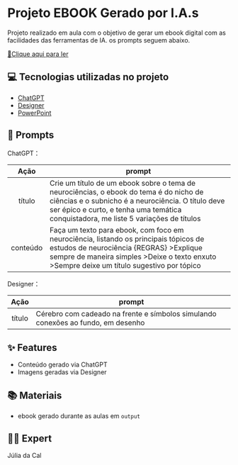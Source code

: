 
# Projeto EBOOK Gerado por I.A.s


Projeto realizado em aula com o objetivo de gerar um ebook digital com as facilidades das ferramentas de IA. os prompts
seguem abaixo.

<a href="https://github.com/Julia-daCal/prompts-recipe-to-create-a-ebook/blob/138d2eadc09913b391785a3f57ee41f7886eba28/output/ebook%20neurociencia%20bootcamp.pdf" title="View PDF now"> 📕Clique aqui para ler</a>

## 💻 Tecnologias utilizadas no projeto

- [ChatGPT](https://chat.openai.com/) 
- [Designer](https://designer.microsoft.com/image-creator)
- [PowerPoint](https://www.microsoft.com/en/microsoft-365/powerpoint)

## 🧠 Prompts


ChatGPT：

|   Ação   | prompt                                                                                                                                                                                                                                                                         |
| :------: | ------------------------------------------------------------------------------------------------------------------------------------------------------------------------------------------------------------------------------------------------------------------------------ |
|  título  | Crie um título de um ebook sobre o tema de neurociências, o ebook do tema é do nicho de ciências e o subnicho é a neurociência. O título deve ser épico e curto, e tenha uma temática conquistadora, me liste 5 variações de títulos                                                     |
| conteúdo |  Faça um texto para ebook, com foco em neurociência, listando os principais tópicos de estudos de neurociência {REGRAS} >Explique sempre de maneira simples >Deixe o texto enxuto >Sempre deixe um título sugestivo por tópico|


Designer：

|  Ação  | prompt                                                                                 |
| :----: | -------------------------------------------------------------------------------------- |
| título | Cérebro com cadeado na frente e símbolos simulando conexões ao fundo, em desenho |

## ✨ Features

- Conteúdo gerado via ChatGPT
- Imagens geradas via Designer

## 📚 Materiais

- ebook gerado durante as aulas em `output`


## 👨‍💻 Expert

Júlia da Cal
